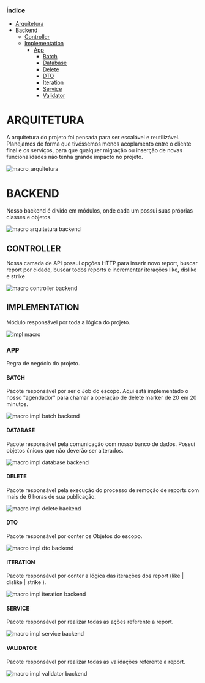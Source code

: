### Índice
* [Arquitetura](#arquitetura)
* [Backend](#backend)
    * [Controller](#controller)
    * [Implementation](#implementation)
        * [App](#app)
            * [Batch](#batch)
            * [Database](#database)
            * [Delete](#delete)
            * [DTO](#dto)
            * [Iteration](#iteration)
            * [Service](#service)
            * [Validator](#validator)



# ARQUITETURA <a name="arquitetura"></a>
A arquitetura do projeto foi pensada para ser escalável e reutilizável. Planejamos de forma que tivéssemos menos acoplamento entre o cliente final e os serviços, para que qualquer migração ou inserção de novas funcionalidades não tenha grande impacto no projeto.

![macro_arquitetura](https://github.com/TCC-Senac-Brunno-Eduardo/docs/blob/master/Arquitetura/arquitetura%20macro.jpg)

# BACKEND <a name="backend"></a>

Nosso backend é divido em módulos, onde cada um possui suas próprias classes e objetos.

![macro arquitetura backend](https://github.com/TCC-Senac-Brunno-Eduardo/docs/blob/master/Arquitetura/arquitetura%20backend%20macro.jpg)

## CONTROLLER <a name="controller"></a>

Nossa camada de API possui opções HTTP para inserir novo report, buscar report por cidade, buscar todos reports e incrementar iterações like, dislike e strike

![macro controller backend](https://github.com/TCC-Senac-Brunno-Eduardo/docs/blob/master/Arquitetura/controller%20macro.jpg)

## IMPLEMENTATION <a name="implementation"></a>

Módulo responsável por toda a lógica do projeto.

![impl macro](https://github.com/TCC-Senac-Brunno-Eduardo/docs/blob/master/Arquitetura/implementation%20macro.jpg)

### APP <a name="app"></a>

Regra de negócio do projeto.

#### BATCH <a name="batch"></a>

Pacote responsável por ser o Job do escopo. Aqui está implementado o nosso "agendador" para chamar a operação de delete marker de 20 em 20 minutos.

![macro impl batch backend](https://github.com/TCC-Senac-Brunno-Eduardo/docs/blob/master/Arquitetura/batch_implementation_macro.jpg)

#### DATABASE <a name="database"></a>

Pacote responsável pela comunicação com nosso banco de dados. Possui objetos únicos que não deverão ser alterados.

![macro impl database backend](https://github.com/TCC-Senac-Brunno-Eduardo/docs/blob/master/Arquitetura/database%20macro.jpg)

#### DELETE <a name="delete"></a>

Pacote responsável pela execução do processo de remoção de reports com mais de 6 horas de sua publicação.

![macro impl delete backend](https://github.com/TCC-Senac-Brunno-Eduardo/docs/blob/master/Arquitetura/delete%20macro.jpg)

#### DTO <a name="dto"></a>

Pacote responsável por conter os Objetos do escopo.

![macro impl dto backend](https://github.com/TCC-Senac-Brunno-Eduardo/docs/blob/master/Arquitetura/dto%20macro.jpg)

#### ITERATION <a name="iteration"></a>

Pacote responsável por conter a lógica das iterações dos report (like | dislike | strike ).

![macro impl iteration backend](https://github.com/TCC-Senac-Brunno-Eduardo/docs/blob/master/Arquitetura/iteration%20macro.jpg)

#### SERVICE <a name="service"></a>

Pacote responsável por realizar todas as ações referente a report.

![macro impl service backend](https://github.com/TCC-Senac-Brunno-Eduardo/docs/blob/master/Arquitetura/macro%20service.jpg)

#### VALIDATOR <a name="validator"></a>

Pacote responsável por realizar todas as validações referente a report.

![macro impl validator backend](https://github.com/TCC-Senac-Brunno-Eduardo/docs/blob/master/Arquitetura/validator%20macro.jpg)
